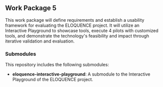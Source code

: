 ## Work Package 5
This work package will define requirements and establish a usability framework for evaluating the ELOQUENCE project. It will utilize an Interactive Playground to showcase tools, execute 4 pilots with customized tools, and demonstrate the technology's feasibility and impact through iterative validation and evaluation.

### Submodules
This repository includes the following submodules:
- **eloquence-interactive-playground**: A submodule to the Interactive Playground of the ELOQUENCE project.


